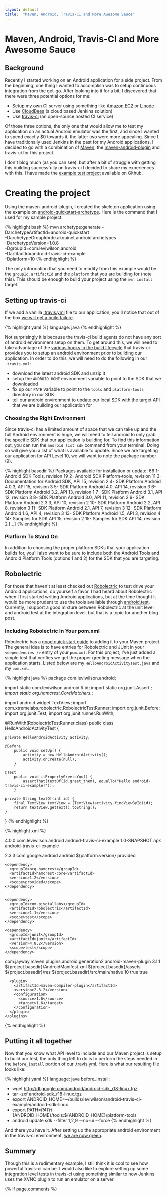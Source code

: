 ```yaml
---
layout: default
title:  "Maven, Android, Travis-CI and More Awesome Sauce"
---
```


# Maven, Android, Travis-CI and More Awesome Sauce

##  Background

Recently I started working on an Android application for a side project.  From the beginning, one thing I wanted to accomplish was to setup continuous integration from the get-go.  After looking into it for a bit, I discovered that there were three potential options for me:

* Setup my own CI server using something like [Amazon EC2](http://aws.amazon.com/ec2/) or [Linode](http://www.linode.com/)
* Use [CloudBees](http://wiki.cloudbees.com/bin/view/DEV/Android) (a cloud based Jenkins solution)
* Use [travis-ci](http://travis-ci.org/) (an open-source hosted CI service)

Of those three options, the only one that would allow me to test my application on an actual Android emulator was the first, and since I wanted to spend exactly $0 towards it, the latter two were more appealing.  Since I have traditionally used Jenkins in the past for my Android applications, I decided to go with a combination of [Maven](http://maven.apache.org/), the [maven-android-plugin](http://code.google.com/p/maven-android-plugin/wiki/GettingStarted) and travis-ci for this project.

I don't blog much (as you can see), but after a bit of struggle with getting this building successfully on travis-ci I decided to share my experiences with this.  I have made the [example test project](https://github.com/leviwilson/android-travis-ci-example) available on Github.

#  Creating the project

Using the maven-android-plugin, I created the skeleton application using the example on [android-quickstart-archetype](http://stand.spree.de/wiki_details_maven_archetypes).  Here is the command that I used for my sample project:

{% highlight bash %}
mvn archetype:generate -DarchetypeArtifactId=android-quickstart \
-DarchetypeGroupId=de.akquinet.android.archetypes \
-DarchetypeVersion=1.0.8 \
-DgroupId=com.leviwilson.android \
-DartifactId=android-travis-ci-example \
-Dplatform=10
{% endhighlight %}

The only information that you need to modify from this example would be the `groupId`, `artifactId` and the `platform` that you are building for (note this).  This should be enough to build your project using the `mvn install` target.

## Setting up travis-ci

If we add a vanilla [.travis.yml](https://github.com/leviwilson/android-travis-ci-example/blob/a578cd59e3220ff205af682b121d0fb06f1cdfc2/.travis.yml) file to our application, you'll notice that out of the box [we will get a build failure](http://travis-ci.org/#!/leviwilson/android-travis-ci-example/builds/1511700).

{% highlight yaml %}
language: java
{% endhighlight %}

Not surprisingly it is because the travis-ci build agents do not have any sort of android environment setup on them.   To get around this, we will need to take advantage of the [various hooks in the build lifecycle](http://about.travis-ci.org/docs/user/build-configuration/) that travis-ci provides you to setup an android environment prior to building our application.  In order to do this, we will need to do the following in our `.travis.yml`:

*  download the latest android SDK and unzip it
*  setup the `ANDROID_HOME` environment variable to point to the SDK that we downloaded
*  fix up our `PATH` variable to point to the `tools` and `platform-tools` directory in our SDK
*  tell our android environment to update our local SDK with the target API that we are building our application for

### Choosing the Right Environment
Since travis-ci has a limited amount of space that we can take up and the full Android environment is huge, we will need to tell android to only grab the specific SDK that our application is building for.  To find this information out, you can run the `android list sdk` command from your terminal.  Doing so will give you a list of what is available to update.  Since we are targeting our application for API Level 10, we will want to note the package number (9).

{% highlight basedir %}
Packages available for installation or update: 66
   1- Android SDK Tools, revision 19
   2- Android SDK Platform-tools, revision 11
   3- Documentation for Android SDK, API 15, revision 2
   4- SDK Platform Android 4.0.3, API 15, revision 3
   5- SDK Platform Android 4.0, API 14, revision 3
   6- SDK Platform Android 3.2, API 13, revision 1
   7- SDK Platform Android 3.1, API 12, revision 3
   8- SDK Platform Android 3.0, API 11, revision 2
   9- SDK Platform Android 2.3.3, API 10, revision 2
  10- SDK Platform Android 2.2, API 8, revision 3
  11- SDK Platform Android 2.1, API 7, revision 3
  12- SDK Platform Android 1.6, API 4, revision 3
  13- SDK Platform Android 1.5, API 3, revision 4
  14- Samples for SDK API 15, revision 2
  15- Samples for SDK API 14, revision 2
[...]
{% endhighlight %}

### Platform To Stand On
In addition to choosing the proper platform SDKs that your application builds for, you'll also want to be sure to include both the Android Tools and Android Platform Tools (options 1 and 2) for the SDK that you are targeting.

## Robolectric

For those that haven't at least checked out [Robolectric](http://pivotal.github.com/robolectric/) to test drive your Android applications, do yourself a favor.  I had heard about Robolectric when I first started writing Android applications, but at the time thought it would be more prudent to use the tools available through [android.test](http://developer.android.com/reference/android/test/package-summary.html).  Currently, I support a good mixture between Robolectric at the unit level and android.test at the integration level, but that is a topic for another blog post. 

### Including Robolectric In Your pom.xml
Robolectric has a [good quick start guide](http://pivotal.github.com/robolectric/maven-quick-start.html) to adding it to your Maven project.  The general idea is to have entries for Robolectric and JUnit in your `<dependencies />` entry of your `pom.xml`.  For this project, I've just added a simple test that verifies we get the proper greeting message when the application starts.  Listed below are my `HelloAndroidActivityTest.java` and my `pom.xml`.

{% highlight java %}
package com.leviwilson.android;

import static com.leviwilson.android.R.id;
import static org.junit.Assert.*;
import static org.hamcrest.CoreMatchers.*;

import android.widget.TextView;
import com.xtremelabs.robolectric.RobolectricTestRunner;
import org.junit.Before;
import org.junit.Test;
import org.junit.runner.RunWith;

@RunWith(RobolectricTestRunner.class)
public class HelloAndroidActivityTest {

    private HelloAndroidActivity activity;

    @Before
        public void setUp() {
            activity = new HelloAndroidActivity();
            activity.onCreate(null);
        }

    @Test
        public void itProperlyGreetsYou() {
            assertThat(textOf(id.greet_them), equalTo("Hello android-travis-ci-example!"));
        }

    private String textOf(int id) {
        final TextView textView = (TextView)activity.findViewById(id);
        return textView.getText().toString();
    }
}
{% endhighlight %}


{% highlight xml %}
<?xml version="1.0" encoding="UTF-8"?>
<project xmlns="http://maven.apache.org/POM/4.0.0" xmlns:xsi="http://www.w3.org/2001/XMLSchema-instance"
  xsi:schemaLocation="http://maven.apache.org/POM/4.0.0 http://maven.apache.org/maven-v4_0_0.xsd">
  <modelVersion>4.0.0</modelVersion>
  <groupId>com.leviwilson.android</groupId>
  <artifactId>android-travis-ci-example</artifactId>
  <version>1.0-SNAPSHOT</version>
  <packaging>apk</packaging>
  <name>android-travis-ci-example</name>

  <properties>
    <platform.version> 2.3.3
    </platform.version>
  </properties>

  <dependencies>
    <dependency>
      <groupId>com.google.android</groupId>
      <artifactId>android</artifactId>
      <version>${platform.version}</version>
      <scope>provided</scope>
    </dependency>

    <dependency>
      <groupId>org.hamcrest</groupId>
      <artifactId>hamcrest-core</artifactId>
      <version>1.2</version>
      <scope>provided</scope>
    </dependency>


    <dependency>
      <groupId>com.pivotallabs</groupId>
      <artifactId>robolectric</artifactId>
      <version>1.1</version>
      <scope>test</scope>
    </dependency>

    <dependency>
      <groupId>junit</groupId>
      <artifactId>junit</artifactId>
      <version>4.8.2</version>
      <scope>test</scope>
    </dependency>
  </dependencies>

  <build>
    <plugins>
      <plugin>
        <groupId>com.jayway.maven.plugins.android.generation2</groupId>
        <artifactId>android-maven-plugin</artifactId>
        <version>3.1.1</version>
        <configuration>
          <androidManifestFile>${project.basedir}/AndroidManifest.xml</androidManifestFile>
          <assetsDirectory>${project.basedir}/assets</assetsDirectory>
          <resourceDirectory>${project.basedir}/res</resourceDirectory>
          <nativeLibrariesDirectory>${project.basedir}/src/main/native</nativeLibrariesDirectory>
          <sdk>
            <platform>10</platform>
          </sdk>
          <undeployBeforeDeploy>true</undeployBeforeDeploy>
        </configuration>
        <extensions>true</extensions>
      </plugin>

      <plugin>
        <artifactId>maven-compiler-plugin</artifactId>
        <version>2.3.2</version>
        <configuration>
          <source>1.6</source>
          <target>1.6</target>
        </configuration>
      </plugin>
    </plugins>
  </build>
</project>
{% endhighlight %}

## Putting it all together

Now that you know what API level to include and our Maven project is setup to build our test, the only thing left to do is to perform the steps needed in the `before_install` portion of our [.travis.yml](https://github.com/leviwilson/android-travis-ci-example/blob/5c8e802994075f5be434fae1adabf1406f68828d/.travis.yml).  Here is what our resulting file looks like:

{% highlight yaml %}
language: java
before_install:
  - wget http://dl.google.com/android/android-sdk_r18-linux.tgz
  - tar -zxf android-sdk_r18-linux.tgz
  - export ANDROID_HOME=~/builds/leviwilson/android-travis-ci-example/android-sdk-linux
  - export PATH=${PATH}:${ANDROID_HOME}/tools:${ANDROID_HOME}/platform-tools
  - android update sdk --filter 1,2,9 --no-ui --force
{% endhighlight %}

And there you have it.  After setting up the appropriate android environment in the travis-ci environment, [we are now green](http://travis-ci.org/#!/leviwilson/android-travis-ci-example/builds/1512189).

## Summary

Though this is a rudimentary example, I still think it is cool to see how powerful travis-ci can be.  I would also like to explore setting up some integration level tests in travis-ci using something similar to how Jenkins uses the XVNC plugin to run an emulator on a server.

{% if page.comments %}
        <div id="disqus_thread"></div>
        <script type="text/javascript">
            /* * * CONFIGURATION VARIABLES: EDIT BEFORE PASTING INTO YOUR WEBPAGE * * */
            var disqus_shortname = 'leviwilson'; // required: replace example with your forum shortname

            /* * * DON'T EDIT BELOW THIS LINE * * */
            (function() {
                var dsq = document.createElement('script'); dsq.type = 'text/javascript'; dsq.async = true;
                dsq.src = 'http://' + disqus_shortname + '.disqus.com/embed.js';
                (document.getElementsByTagName('head')[0] || document.getElementsByTagName('body')[0]).appendChild(dsq);
            })();
        </script>
        <noscript>Please enable JavaScript to view the <a href="http://disqus.com/?ref_noscript">comments powered by Disqus.</a></noscript>
        <a href="http://disqus.com" class="dsq-brlink">comments powered by <span class="logo-disqus">Disqus</span></a>
        
{% endif %}
